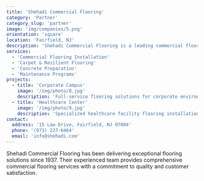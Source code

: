 ```yaml
---
title: 'Shehadi Commercial Flooring'
category: 'Partner'
category_slug: 'partner'
image: 'img/companies/5.png'
orientation: 'square'
location: 'Fairfield, NJ'
description: 'Shehadi Commercial Flooring is a leading commercial flooring contractor serving the New Jersey and New York metropolitan areas, providing comprehensive flooring solutions for commercial spaces.'
services:
  - 'Commercial Flooring Installation'
  - 'Carpet & Resilient Flooring'
  - 'Concrete Preparation'
  - 'Maintenance Programs'
projects:
  - title: 'Corporate Campus'
    image: '/img/photo/8.jpg'
    description: 'Full-service flooring solutions for corporate environments'
  - title: 'Healthcare Center'
    image: '/img/photo/9.jpg'
    description: 'Specialized healthcare facility flooring installation'
contact:
  address: '15 Law Drive, Fairfield, NJ 07004'
  phone: '(973) 227-6464'
  email: 'info@shehadi.com'
---
```


Shehadi Commercial Flooring has been delivering exceptional flooring solutions since 1937. Their experienced team provides comprehensive commercial flooring services with a commitment to quality and customer satisfaction. 